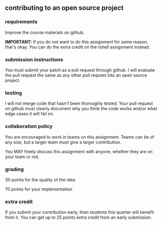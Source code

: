 ## contributing to an open source project

### requirements

Improve the course materials on github.

**IMPORTANT:** If you do not want to do this assignment for some reason, that's okay.  You can do the extra credit on the rshell assignment instead.

### submission instructions

You must submit your patch as a pull request through github.  I will evaluate the pull request the same as any other pull request into an open source project.

### testing

I will not merge code that hasn't been thoroughly tested.  Your pull request on github must clearly document why you think the code works and/or what edge cases it will fail on.

### collaboration policy

You are encouraged to work in teams on this assignment.  Teams can be of any size, but a larger team must give a larger contribution.

You MAY freely discuss this assignment with anyone, whether they are on your team or not.

### grading

30 points for the quality of the idea

70 points for your implementation

### extra credit

If you submit your contribution early, then students this quarter will benefit from it.  You can get up to 25 points extra credit from an early submission.
